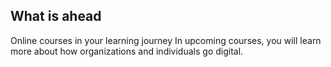 ## What is ahead

Online courses in your learning journey
In upcoming courses, you will learn more about how organizations and individuals go digital.
